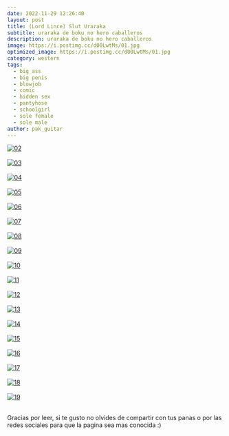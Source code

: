 ```yaml
---
date: 2022-11-29 12:26:40
layout: post
title: (Lord Lince) Slut Uraraka
subtitle: uraraka de boku no hero caballeros
description: uraraka de boku no hero caballeros
image: https://i.postimg.cc/d00LwtMs/01.jpg
optimized_image: https://i.postimg.cc/d00LwtMs/01.jpg
category: western
tags:
  - big ass
  - big penis
  - blowjob
  - comic
  - hidden sex
  - pantyhose
  - schoolgirl
  - sole female
  - sole male
author: pak_guitar
---
```


<a href="https://postimg.cc/R3KvsYWF" target="_blank"><img src="https://i.postimg.cc/bvFdJc8Q/02.jpg" alt="02"/></a><br/><br/>
<a href="https://postimg.cc/JsyrJ0mj" target="_blank"><img src="https://i.postimg.cc/HkzVq8hv/03.jpg" alt="03"/></a><br/><br/>
<a href="https://postimg.cc/Mv3ZvVkW" target="_blank"><img src="https://i.postimg.cc/cL0vkBX8/04.jpg" alt="04"/></a><br/><br/>
<a href="https://postimg.cc/8JbNDrBg" target="_blank"><img src="https://i.postimg.cc/gJCJVVxj/05.jpg" alt="05"/></a><br/><br/>
<a href="https://postimg.cc/vxHMmH3g" target="_blank"><img src="https://i.postimg.cc/6qCQY8Z0/06.jpg" alt="06"/></a><br/><br/>
<a href="https://postimg.cc/RqMvdX4S" target="_blank"><img src="https://i.postimg.cc/sfW1VNLh/07.jpg" alt="07"/></a><br/><br/>
<a href="https://postimg.cc/PpHTBMDM" target="_blank"><img src="https://i.postimg.cc/fLtyS2T1/08.jpg" alt="08"/></a><br/><br/>
<a href="https://postimg.cc/2VtmzYvy" target="_blank"><img src="https://i.postimg.cc/GmLpxhmF/09.jpg" alt="09"/></a><br/><br/>
<a href="https://postimg.cc/fJyDnyV1" target="_blank"><img src="https://i.postimg.cc/J4cnXBM7/10.jpg" alt="10"/></a><br/><br/>
<a href="https://postimg.cc/YjbMsYC1" target="_blank"><img src="https://i.postimg.cc/yYzxWTqr/11.jpg" alt="11"/></a><br/><br/>
<a href="https://postimg.cc/K1gbjWrN" target="_blank"><img src="https://i.postimg.cc/Z5w57tW1/12.jpg" alt="12"/></a><br/><br/>
<a href="https://postimg.cc/S2VFHbky" target="_blank"><img src="https://i.postimg.cc/cCGxgdz8/13.jpg" alt="13"/></a><br/><br/>
<a href="https://postimg.cc/0M91tygW" target="_blank"><img src="https://i.postimg.cc/1tqR38vQ/14.jpg" alt="14"/></a><br/><br/>
<a href="https://postimg.cc/5HBMqFrQ" target="_blank"><img src="https://i.postimg.cc/mrq24YNj/15.jpg" alt="15"/></a><br/><br/>
<a href="https://postimg.cc/qtVT3G1d" target="_blank"><img src="https://i.postimg.cc/8CsPxKWs/16.jpg" alt="16"/></a><br/><br/>
<a href="https://postimg.cc/yWYzcxyW" target="_blank"><img src="https://i.postimg.cc/kMWXrtVN/17.jpg" alt="17"/></a><br/><br/>
<a href="https://postimg.cc/Th7v9xt0" target="_blank"><img src="https://i.postimg.cc/hPg4KPxk/18.jpg" alt="18"/></a><br/><br/>
<a href="https://postimages.org/" target="_blank"><img src="https://i.postimg.cc/4yvJprC2/19.jpg" alt="19"/></a><br/><br/>

Gracias por leer, si te gusto no olvides de compartir
con tus panas o por las redes sociales para que la
pagina sea mas conocida :)
















